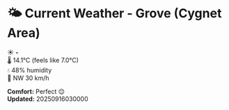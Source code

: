 # 🌤️ Current Weather - Grove (Cygnet Area)

☀️ **-**  
🌡️ 14.1°C (feels like 7.0°C)  
💧 48% humidity  
💨 NW 30 km/h  

**Comfort:** Perfect 😌  
**Updated:** 20250916030000

